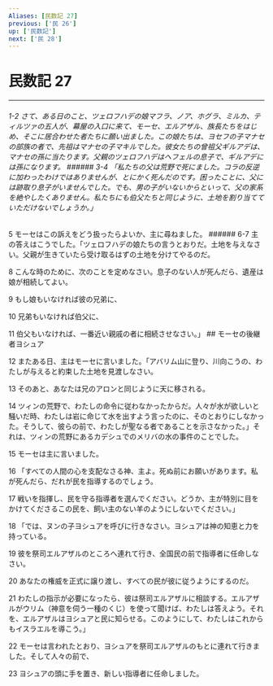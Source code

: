 ```yaml
---
Aliases: [民数記 27]
previous: ['民 26']
up: ['民数記']
next: ['民 28']
---
```

# 民数記 27

***
###### 1-2 さて、ある日のこと、ツェロフハデの娘マフラ、ノア、ホグラ、ミルカ、ティルツァの五人が、幕屋の入口に来て、モーセ、エルアザル、族長たちをはじめ、そこに居合わせた者たちに願い出ました。この娘たちは、ヨセフの子マナセの部族の者で、先祖はマナセの子マキルでした。彼女たちの曾祖父ギルアデは、マナセの孫に当たります。父親のツェロフハデはヘフェルの息子で、ギルアデには孫になります。 ###### 3-4 「私たちの父は荒野で死にました。コラの反逆に加わったわけではありませんが、とにかく死んだのです。困ったことに、父には跡取り息子がいませんでした。でも、男の子がいないからといって、父の家系を絶やしたくありません。私たちにも伯父たちと同じように、土地を割り当てていただけないでしょうか。」 



5 
モーセはこの訴えをどう扱ったらよいか、主に尋ねました。 ###### 6-7 主の答えはこうでした。「ツェロフハデの娘たちの言うとおりだ。土地を与えなさい。父親が生きていたら受け取るはずの土地を分けてやるのだ。 



8 
こんな時のために、次のことを定めなさい。息子のない人が死んだら、遺産は娘が相続してよい。 



9 
もし娘もいなければ彼の兄弟に、 



10 
兄弟もいなければ伯父に、 



11 
伯父もいなければ、一番近い親戚の者に相続させなさい。」 ## モーセの後継者ヨシュア 



12 
またある日、主はモーセに言いました。「アバリム山に登り、川向こうの、わたしが与えると約束した土地を見渡しなさい。 



13 
そのあと、あなたは兄のアロンと同じように天に移される。 



14 
ツィンの荒野で、わたしの命令に従わなかったからだ。人々が水が欲しいと騒いだ時、わたしは岩に命じて水を出すよう言ったのに、そのとおりにしなかった。そうして、彼らの前で、わたしが聖なる者であることを示さなかった。」それは、ツィンの荒野にあるカデシュでのメリバの水の事件のことでした。 



15 
モーセは主に言いました。 



16 
「すべての人間の心を支配なさる神、主よ。死ぬ前にお願いがあります。私が死んだら、だれが民を指導するのでしょう。 



17 
戦いを指揮し、民を守る指導者を選んでください。どうか、主が特別に目をかけてくださるこの民を、飼い主のない羊のようにしないでください。」 



18 
「では、ヌンの子ヨシュアを呼びに行きなさい。ヨシュアは神の知恵と力を持っている。 



19 
彼を祭司エルアザルのところへ連れて行き、全国民の前で指導者に任命しなさい。 



20 
あなたの権威を正式に譲り渡し、すべての民が彼に従うようにするのだ。 



21 
わたしの指示が必要になったら、彼は祭司エルアザルに相談する。エルアザルがウリム（神意を伺う一種のくじ）を使って聞けば、わたしは答えよう。それを、エルアザルはヨシュアと民に知らせる。このようにして、わたしはこれからもイスラエルを導こう。」 



22 
モーセは言われたとおり、ヨシュアを祭司エルアザルのもとに連れて行きました。そして人々の前で、 



23 
ヨシュアの頭に手を置き、新しい指導者に任命しました。
